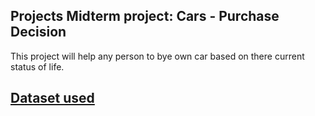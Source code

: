 ## Projects Midterm project: Cars - Purchase Decision

This project will help any person to bye own car based on there current status of life.

##  [Dataset used](https://www.kaggle.com/datasets/gabrielsantello/cars-purchase-decision-dataset)








